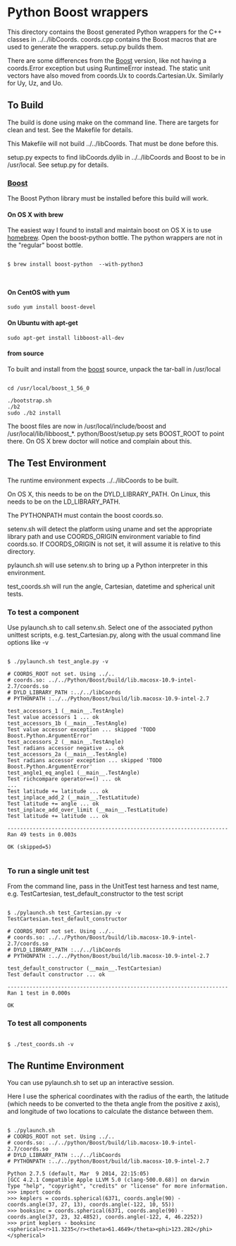 # Python Boost wrappers

This directory contains the Boost generated Python wrappers for the C++
classes in ../../libCoords. coords.cpp contains the Boost macros that
are used to generate the wrappers. setup.py builds them.

There are some differences from the [Boost](../Boost) version,
like not having a coords.Error exception but using RuntimeError
instead. The static unit vectors have also moved from coords.Ux
to coords.Cartesian.Ux. Similarly for Uy, Uz, and Uo.

## To Build

The build is done using make on the command line. There are targets
for clean and test. See the Makefile for details.

This Makefile will not build ../../libCoords. That must be done before this.

setup.py expects to find libCoords.dylib in ../../libCoords and Boost
to be in /usr/local. See setup.py for details.


### [Boost](http://www.boost.org)

The Boost Python library must be installed before this build will
work.


#### On OS X with brew

The easiest way I found to install and maintain boost on OS X is to
use [homebrew](http://brew.sh). Open the boost-python bottle. The
python wrappers are not in the "regular" boost bottle.


```

$ brew install boost-python  --with-python3



```

#### On CentOS with yum

```
sudo yum install boost-devel
```



#### On Ubuntu with apt-get


```
sudo apt-get install libboost-all-dev
```


#### from source

To built and install from the
[boost](http://www.boost.org/users/history/version_1_56_0.html)
source, unpack the tar-ball in /usr/local

```

cd /usr/local/boost_1_56_0

./bootstrap.sh
./b2
sudo ./b2 install
```

The boost files are now in /usr/local/include/boost and
/usr/local/lib/libboost_*.  python/Boost/setup.py sets BOOST_ROOT to
point there. On OS X brew doctor will notice and complain about this.


## The Test Environment

The runtime environment expects ../../libCoords to be built.

On OS X, this needs to be on the DYLD_LIBRARY_PATH.
On Linux, this needs to be on the LD_LIBRARY_PATH.

The PYTHONPATH must contain the boost coords.so.

setenv.sh will detect the platform using uname and set the appropriate
library path and use COORDS_ORIGIN environment variable to find
coords.so. If COORDS_ORIGIN is not set, it will assume it is relative
to this directory.

pylaunch.sh will use setenv.sh to bring up a Python interpreter in
this environment.

test_coords.sh will run the angle, Cartesian, datetime and spherical
unit tests.


### To test a component

Use pylaunch.sh to call setenv.sh. Select one of the associated python
unittest scripts, e.g. test_Cartesian.py, along with the usual command
line options like -v

```

$ ./pylaunch.sh test_angle.py -v

# COORDS_ROOT not set. Using ../..
# coords.so: ../../Python/Boost/build/lib.macosx-10.9-intel-2.7/coords.so
# DYLD_LIBRARY_PATH :../../libCoords
# PYTHONPATH :../../Python/Boost/build/lib.macosx-10.9-intel-2.7

test_accessors_1 (__main__.TestAngle)
Test value accessors 1 ... ok
test_accessors_1b (__main__.TestAngle)
Test value accessor exception ... skipped 'TODO Boost.Python.ArgumentError'
test_accessors_2 (__main__.TestAngle)
Test radians accessor negative ... ok
test_accessors_2a (__main__.TestAngle)
Test radians accessor exception ... skipped 'TODO Boost.Python.ArgumentError'
test_angle1_eq_angle1 (__main__.TestAngle)
Test richcompare operator==() ... ok
...
Test latitude += latitude ... ok
test_inplace_add_2 (__main__.TestLatitude)
Test latitude += angle ... ok
test_inplace_add_over_limit (__main__.TestLatitude)
Test latitude += latitude ... ok

----------------------------------------------------------------------
Ran 49 tests in 0.003s

OK (skipped=5)


```

### To run a single unit test

From the command line, pass in the UnitTest test harness and test name,
e.g. TestCartesian, test_default_constructor to the test script

```

$ ./pylaunch.sh test_Cartesian.py -v TestCartesian.test_default_constructor

# COORDS_ROOT not set. Using ../..
# coords.so: ../../Python/Boost/build/lib.macosx-10.9-intel-2.7/coords.so
# DYLD_LIBRARY_PATH :../../libCoords
# PYTHONPATH :../../Python/Boost/build/lib.macosx-10.9-intel-2.7

test_default_constructor (__main__.TestCartesian)
Test default constructor ... ok

----------------------------------------------------------------------
Ran 1 test in 0.000s

OK

```


### To test all components

```

$ ./test_coords.sh -v

```

## The Runtime Environment

You can use pylaunch.sh to set up an interactive session.

Here I use the spherical coordinates with the radius of the earth, the
latitude (which needs to be converted to the theta angle from the
positive z axis), and longitude of two locations to calculate the
distance between them.

```

$ ./pylaunch.sh
# COORDS_ROOT not set. Using ../..
# coords.so: ../../python/Boost/build/lib.macosx-10.9-intel-2.7/coords.so
# DYLD_LIBRARY_PATH :../../libCoords
# PYTHONPATH :../../python/Boost/build/lib.macosx-10.9-intel-2.7

Python 2.7.5 (default, Mar  9 2014, 22:15:05)
[GCC 4.2.1 Compatible Apple LLVM 5.0 (clang-500.0.68)] on darwin
Type "help", "copyright", "credits" or "license" for more information.
>>> import coords
>>> keplers = coords.spherical(6371, coords.angle(90) - coords.angle(37, 27, 13), coords.angle(-122, 10, 55))
>>> booksinc = coords.spherical(6371, coords.angle(90) - coords.angle(37, 23, 32.4852), coords.angle(-122, 4, 46.2252))
>>> print keplers - booksinc
<spherical><r>11.3235</r><theta>61.4649</theta><phi>123.282</phi></spherical>

```